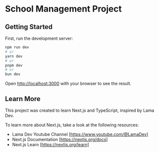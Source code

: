 # School Management Project

## Getting Started

First, run the development server:

```bash
npm run dev
# or
yarn dev
# or
pnpm dev
# or
bun dev
```

Open [http://localhost:3000](http://localhost:3000) with your browser to see the result.

## Learn More

This project was created to learn Next.js and TypeScript, inspired by Lama Dev.

To learn more about Next.js, take a look at the following resources:

- Lama Dev Youtube Channel [https://www.youtube.com/@LamaDev]
- Next.js Documentation [https://nextjs.org/docs]
- Next.js Learn [https://nextjs.org/learn]
